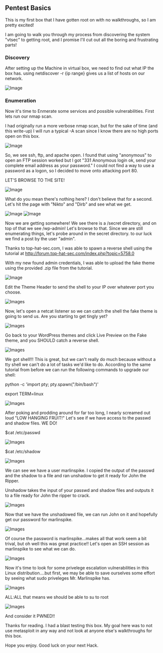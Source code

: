 ## Pentest Basics

This is my first box that I have gotten root on with no walkthroughs, so I am pretty excited!

I am going to walk you through my process from discovering the system "vtsec" to getting root, and I promise I'll cut out all the boring and frustrating parts!

### Discovery

After setting up the Machine in virtual box, we need to find out what IP the box has.
using netdiscover -r {ip range} gives us a list of hosts on our network.
  
![Image](https://mattp789.github.io/images/discovery.png)

### Enumeration
Now it's time to Enmerate some services and possible vulnerabilities. First lets run our nmap scan.

I had originally run a more verbose nmap scan, but for the sake of time (and this write-up) I will run a typical -A scan since I know there are no high ports open on this box.

![Image](https://mattp789.github.io/images/images/nmap.png)

So, we see ssh, ftp, and apache open. I found that using "anonymous" to open an FTP session worked but I got "331 Anonymous login ok, send your complete email address as your password." I could not find a way to use a password as a logon, so I decided to move onto attacking port 80.

LET'S BROWSE TO THE SITE!

![Image](https://mattp789.github.io/images/images/webpage.png)

What do you mean there's nothing here? I don't believe that for a second. Let's hit the page with "Nikto" and "Dirb" and see what we get.

![Image](https://mattp789.github.io/images/Screenshot%20from%202018-04-02%2017-54-54.png)
![Image](https://mattp789.github.io/images/Screenshot%20from%202018-04-02%2017-56-20.png)

Now we are getting somewhere! We see there is a /secret directory, and on top of that we see /wp-admin! Let's browse to that. Since we are still enumerating things, let's probe around in the secret directory. to our luck we find a post by the user "admin".

Thanks to top-hat-sec.com, I was able to spawn a reverse shell using the tutorial at http://forum.top-hat-sec.com/index.php?topic=5758.0

With my new found admin credentials, I was able to upload the fake theme using the provided .zip file from the tutorial. 

![Image](https://mattp789.github.io/images/fake_theme.png)

Edit the Theme Header to send the shell to your IP over whatever port you choose.

![Images](https://mattp789.github.io/images/images/set_theme.png)

Now, let's open a netcat listener so we can catch the shell the fake theme is going to send us. Are you starting to get tingly yet?

![Images](https://mattp789.github.io/images/netcat_listener.png)

Go back to your WordPress themes and click Live Preview on the Fake theme, and you SHOULD catch a reverse shell.

![Images](https://mattp789.github.io/images/rev_shell.png)

We got shell!!! This is great, but we can't really do much because without a tty shell we can't do a lot of tasks we'd like to do. According to the same tutorial from before we can run the following commands to upgrade our shell:

python -c 'import pty; pty.spawn("/bin/bash")'

export TERM=linux

![Images](https://mattp789.github.io/images/upgrade_shell.png)


After poking and prodding around for far too long, I nearly screamed out loud "LOW HANGING FRUIT!" Let's see if we have access to the passwd and shadow files. WE DO!

$cat /etc/passwd

![Images](https://mattp789.github.io/images/passwd.png)

$cat /etc/shadow

![Images](https://mattp789.github.io/images/shadow.png)

We can see we have a user marlinspike. I copied the output of the passwd and the shadow to a file and ran unshadow to get it ready for John the Ripper.

Unshadow takes the input of your passwd and shadow files and outputs it to a file ready for John the ripper to crack.

![Images](https://mattp789.github.io/images/unshadow.png)

Now that we have the unshadowed file, we can run John on it and hopefully get our password for marlinspike.

![Images](https://mattp789.github.io/images/john.png)


Of course the password is marlinspike...makes all that work seem a bit trival, but oh well this was great practice!! Let's open an SSH session as marlinspike to see what we can do.

![Images](https://mattp789.github.io/images/login.png)

Now it's time to look for some privelege escalation vulnerabilities in this Linux distribution....but first, we may be able to save ourselves some effort by seeing what sudo priveleges Mr. Marlinspike has.

![Images](https://mattp789.github.io/images/sudo.png)


ALL:ALL that means we should be able to su to root

![Images](https://mattp789.github.io/images/root.png)

And consider it PWNED!!

Thanks for reading. I had a blast testing this box. My goal here was to not use metasploit in any way and not look at anyone else's walkthroughs for this box. 

Hope you enjoy. Good luck on your next Hack.


